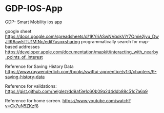 # GDP-IOS-App
GDP- Smart Mobility ios app

google sheet  https://docs.google.com/spreadsheets/d/1KYriASwNVqokViY7Omie2jvu_DwJIlK6aw5lTU1MtNc/edit?usp=sharing
programmatically search for map-based addresses  https://developer.apple.com/documentation/mapkit/interacting_with_nearby_points_of_interest


Reference for Saving History Data  https://www.raywenderlich.com/books/swiftui-apprentice/v1.0/chapters/9-saving-history-data

Reference for validations:  https://gist.github.com/nelglez/dd9af3e1c60b09a2d4ddb88c51c7a6a9

Reference for home screen. https://www.youtube.com/watch?v=Ck7uN5ZKzf8
